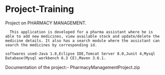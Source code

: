 # Project-Training
Project on PHARMACY MANAGEMENT.
      
      This application is developed for a pharma assistant where he is able to add new medicines, view available stock and update/delete the medicine details. It also has a search module where the assistant can search the medicines by corresponding id.
  
    softwares used-Java 1.8,Eclipse IDE,Tomcat Server 8.0,Junit 4,Mysql Database(Mysql workbench 6.3 CE),Maven 3.6.1.


  Documentation of the project:-
PharmacyManagementProject.zip
